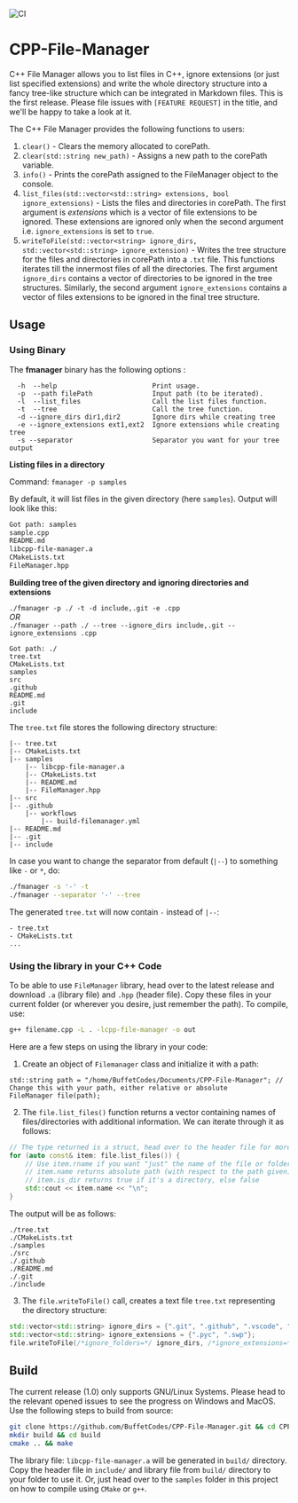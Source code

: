 ![CI](https://github.com/BuffetCodes/CPP-File-Manager/workflows/CI/badge.svg)

# CPP-File-Manager

C++ File Manager allows you to list files in C++, ignore extensions (or just list specified extensions) and write the whole directory structure into a fancy tree-like structure which can be integrated in Markdown files. This is the first release. Please file issues with `[FEATURE REQUEST]` in the title, and we'll be happy to take a look at it.

The C++ File Manager provides the following functions to users:

1. `clear()` - Clears the memory allocated to corePath.
2. `clear(std::string new_path)` - Assigns a new path to the corePath variable.
3. `info()` - Prints the corePath assigned to the FileManager object to the console.
4. `list_files(std::vector<std::string> extensions, bool ignore_extensions)` - Lists the files and directories in corePath. The first argument is *extensions* which is a vector of file extensions to be ignored. These extensions are ignored only when the second argument i.e. `ignore_extensions` is set to `true`.
5. `writeToFile(std::vector<string> ignore_dirs, std::vector<std::string> ignore_extension)` - Writes the tree structure for the files and directories in corePath into a `.txt` file. This functions iterates till the innermost files of all the directories. The first argument `ignore_dirs` contains a vector of directories to be ignored in the tree structures. Similarly, the second argument `ignore_extensions` contains a vector of files extensions to be ignored in the final tree structure.

## Usage 

### Using Binary

The **fmanager** binary has the following options :

```
  -h  --help                        Print usage.
  -p  --path filePath               Input path (to be iterated).
  -l  --list_files                  Call the list files function.
  -t  --tree                        Call the tree function.
  -d --ignore_dirs dir1,dir2        Ignore dirs while creating tree
  -e --ignore_extensions ext1,ext2  Ignore extensions while creating tree
  -s --separator                    Separator you want for your tree output
```

**Listing files in a directory**

Command: `fmanager -p samples`

By default, it will list files in the given directory (here `samples`). Output will look like this:

```bash
Got path: samples
sample.cpp
README.md
libcpp-file-manager.a
CMakeLists.txt
FileManager.hpp
```

**Building tree of the given directory and ignoring directories and extensions**

`./fmanager -p ./ -t -d include,.git -e .cpp`\
_OR_ \
`./fmanager --path ./ --tree --ignore_dirs include,.git --ignore_extensions .cpp`

``` 
Got path: ./
tree.txt
CMakeLists.txt
samples
src
.github
README.md
.git
include
```

The `tree.txt` file stores the following directory structure:

```
|-- tree.txt
|-- CMakeLists.txt
|-- samples
    |-- libcpp-file-manager.a
    |-- CMakeLists.txt
    |-- README.md
    |-- FileManager.hpp
|-- src
|-- .github
    |-- workflows
        |-- build-filemanager.yml
|-- README.md
|-- .git
|-- include
```

In case you want to change the separator from default (`|--`) to something like `-` or `*`, do:

```bash
./fmanager -s '-' -t
./fmanager --separator '-' --tree
```

The generated `tree.txt` will now contain `-` instead of `|--`:

```
- tree.txt
- CMakeLists.txt
...
```

### Using the library in your C++ Code

To be able to use `FileManager` library, head over to the latest release and download `.a` (library file) and `.hpp` (header file). Copy these files in your current folder (or wherever you desire, just remember the path). To compile, use:

```bash
g++ filename.cpp -L . -lcpp-file-manager -o out
```

Here are a few steps on using the library in your code:

1. Create an object of `Filemanager` class and initialize it with a path:

``` 
std::string path = "/home/BuffetCodes/Documents/CPP-File-Manager"; // Change this with your path, either relative or absolute
FileManager file(path);
```

2. The `file.list_files()` function returns a vector containing names of files/directories with additional information. We can iterate through it as follows:

```cpp
// The type returned is a struct, head over to the header file for more details on it
for (auto const& item: file.list_files()) {
    // Use item.rname if you want "just" the name of the file or folder
    // item.name returns absolute path (with respect to the path given)
    // item.is_dir returns true if it's a directory, else false
    std::cout << item.name << "\n";
}
```

The output will be as follows:

```
./tree.txt
./CMakeLists.txt
./samples
./src
./.github
./README.md
./.git
./include
```

3. The `file.writeToFile()` call, creates a text file `tree.txt` representing the directory structure: 

```cpp
std::vector<std::string> ignore_dirs = {".git", ".github", ".vscode", "build"};
std::vector<std::string> ignore_extensions = {".pyc", ".swp"};
file.writeToFile(/*ignore_folders=*/ ignore_dirs, /*ignore_extensions=*/ ignore_extensions);
```

## Build

The current release (1.0) only supports GNU/Linux Systems. Please head to the relevant opened issues to see the progress on Windows and MacOS. Use the following steps to build from source:

```bash
git clone https://github.com/BuffetCodes/CPP-File-Manager.git && cd CPP-File-Manager
mkdir build && cd build
cmake .. && make
```

The library file: `libcpp-file-manager.a` will be generated in `build/` directory. Copy the header file in `include/` and library file from `build/` directory to your folder to use it. Or, just head over to the `samples` folder in this project on how to compile using `CMake` or `g++`.
